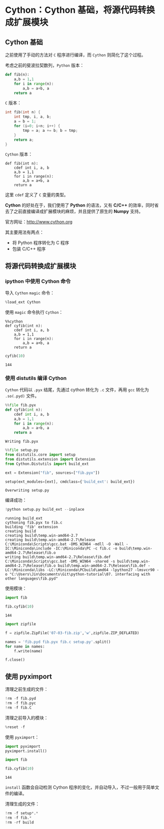 
# Cython：Cython 基础，将源代码转换成扩展模块

## Cython 基础

之前使用了手动的方法对 `C` 程序进行编译，而 `Cython` 则简化了这个过程。

考虑之前的斐波拉契数列，`Python` 版本：

```python
def fib(n):
    a,b = 1,1
    for i in range(n):
        a,b = a+b, a
    return a
```

`C` 版本：

```cpp
int fib(int n) {
    int tmp, i, a, b;
    a = b = 1;
    for (i=0; i<n; i++) {
        tmp = a; a += b; b = tmp;
    }
    return a;
}
```

`Cython` 版本：

```cython
def fib(int n):
    cdef int i, a, b
    a,b = 1,1
    for i in range(n):
        a,b = a+b, a
    return a
```

这里 `cdef` 定义了 `C` 变量的类型。 

**Cython** 的好处在于，我们使用了 **Python** 的语法，又有 **C/C++** 的效率，同时省去了之前直接编译成扩展模块的麻烦，并且提供了原生的 **Numpy** 支持。

官方网址：http://www.cython.org

其主要用法有两点：

- 将 Python 程序转化为 C 程序
- 包装 C/C++ 程序

## 将源代码转换成扩展模块

### ipython 中使用 Cython 命令

导入 `Cython` `magic` 命令：


```python
%load_ext Cython
```

使用 `magic` 命令执行 `Cython`：


```cython
%%cython
def cyfib(int n):
    cdef int i, a, b
    a,b = 1,1
    for i in range(n):
        a,b = a+b, a
    return a
```


```python
cyfib(10)
```




    144



### 使用 distutils 编译 Cython

`Cython` 代码以 `.pyx` 结尾，先通过 cython 转化为 `.c` 文件，再用 `gcc` 转化为 `.so(.pyd)` 文件。


```python
%%file fib.pyx
def cyfib(int n):
    cdef int i, a, b
    a,b = 1,1
    for i in range(n):
        a,b = a+b, a
    return a
```

    Writing fib.pyx



```python
%%file setup.py
from distutils.core import setup
from distutils.extension import Extension
from Cython.Distutils import build_ext

ext = Extension("fib", sources=["fib.pyx"])

setup(ext_modules=[ext], cmdclass={'build_ext': build_ext})
```

    Overwriting setup.py


编译成功：


```python
!python setup.py build_ext --inplace
```

    running build_ext
    cythoning fib.pyx to fib.c
    building 'fib' extension
    creating build
    creating build\temp.win-amd64-2.7
    creating build\temp.win-amd64-2.7\Release
    C:\Miniconda\Scripts\gcc.bat -DMS_WIN64 -mdll -O -Wall -IC:\Miniconda\include -IC:\Miniconda\PC -c fib.c -o build\temp.win-amd64-2.7\Release\fib.o
    writing build\temp.win-amd64-2.7\Release\fib.def
    C:\Miniconda\Scripts\gcc.bat -DMS_WIN64 -shared -s build\temp.win-amd64-2.7\Release\fib.o build\temp.win-amd64-2.7\Release\fib.def -LC:\Miniconda\libs -LC:\Miniconda\PCbuild\amd64 -lpython27 -lmsvcr90 -o "C:\Users\Jin\Documents\Git\python-tutorial\07. interfacing with other languages\fib.pyd"


使用模块：


```python
import fib

fib.cyfib(10)
```




    144




```python
import zipfile

f = zipfile.ZipFile('07-03-fib.zip','w',zipfile.ZIP_DEFLATED)

names = 'fib.pyd fib.pyx fib.c setup.py'.split()
for name in names:
    f.write(name)

f.close()
```

## 使用 pyximport

清理之前生成的文件：


```python
!rm -f fib.pyd
!rm -f fib.pyc
!rm -f fib.C
```

清理之前导入的模块：


```python
%reset -f
```

使用 `pyximport`：


```python
import pyximport
pyximport.install()

import fib

fib.cyfib(10)
```




    144



`install` 函数会自动检测 Cython 程序的变化，并自动导入，不过一般用于简单文件的编译。

清理生成的文件：


```python
!rm -f setup*.*
!rm -f fib.*
!rm -rf build
```
